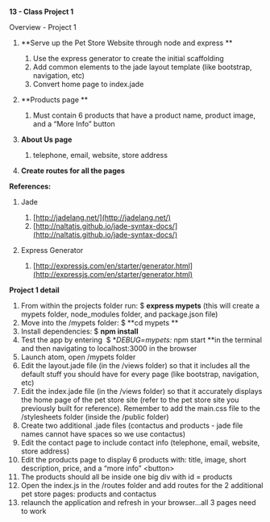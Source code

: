 **13 - Class Project 1**

Overview - Project 1

1. **Serve up the Pet Store Website through node and express **
    1. Use the express generator to create the initial scaffolding
    2. Add common elements to the jade layout template (like bootstrap, navigation, etc)
    3. Convert home page to index.jade

2. **Products page **
    1. Must contain 6 products that have a product name, product image, and a “More Info” button

3. **About Us page**
    1. telephone, email, website, store address

4. **Create routes for all the pages**

**References:**

1. Jade 
    1. [http://jadelang.net/](http://jadelang.net/)
    2. [](http://jadelang.net/)[http://naltatis.github.io/jade-syntax-docs/](http://naltatis.github.io/jade-syntax-docs/)

2. Express Generator
    1. [http://expressjs.com/en/starter/generator.html](http://expressjs.com/en/starter/generator.html)

**Project 1 detail**

1. From within the projects folder run: $ **express mypets** (this will create a mypets folder, node_modules folder, and package.json file)
2. Move into the /mypets folder: $ **cd mypets **
3. Install dependencies: $ **npm install**
4. Test the app by entering  $ **DEBUG=mypets:* npm start **in the terminal and then navigating to localhost:3000 in the browser
5. Launch atom, open /mypets folder
6. Edit the layout.jade file (in the /views folder) so that it includes all the default stuff you should have for every page (like bootstrap, navigation, etc)
7. Edit the index.jade file (in the /views folder) so that it accurately displays the home page of the pet store site (refer to the pet store site you previously built for reference). Remember to add the main.css file to the /stylesheets folder (inside the /public folder) 
8. Create two additional .jade files (contactus and products - jade file names cannot have spaces so we use contactus)
9. Edit the contact page to include contact info (telephone, email, website, store address)
10. Edit the products page to display 6 products with: title, image, short description, price, and a “more info” &lt;button&gt;
11. The products should all be inside one big div with id = products
12. Open the index.js in the /routes folder and add routes for the 2 additional pet store pages: products and contactus 
13. relaunch the application and refresh in your browser…all 3 pages need to work

  
